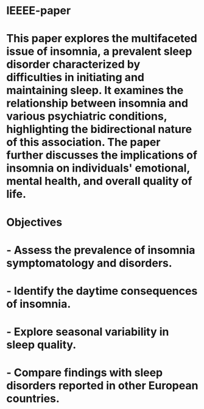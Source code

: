 # IEEEE-paper
# This paper explores the multifaceted issue of insomnia, a prevalent sleep disorder characterized by difficulties in initiating and maintaining sleep. It examines the relationship between insomnia and various psychiatric conditions, highlighting the bidirectional nature of this association. The paper further discusses the implications of insomnia on individuals' emotional, mental health, and overall quality of life.
#  Objectives
# - Assess the prevalence of insomnia symptomatology and disorders.
# - Identify the daytime consequences of insomnia.
# - Explore seasonal variability in sleep quality.
# - Compare findings with sleep disorders reported in other European countries.